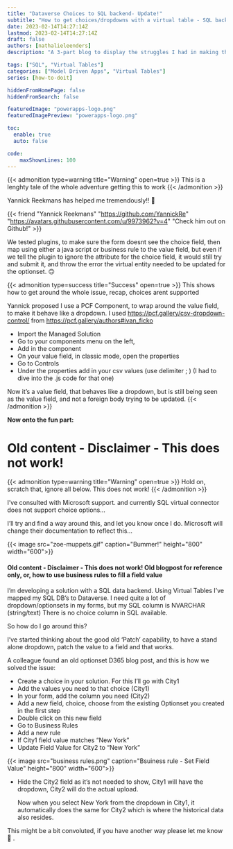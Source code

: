 ```yaml
---
title: "Dataverse Choices to SQL backend- Update!"
subtitle: "How to get choices/dropdowns with a virtual table - SQL backend"
date: 2023-02-14T14:27:14Z
lastmod: 2023-02-14T14:27:14Z
draft: false
authors: [nathalieleenders]
description: "A 3-part blog to display the struggles I had in making this work"

tags: ["SQL", "Virtual Tables"]
categories: ["Model Driven Apps", "Virtual Tables"]
series: [how-to-doit]

hiddenFromHomePage: false
hiddenFromSearch: false

featuredImage: "powerapps-logo.png"
featuredImagePreview: "powerapps-logo.png"

toc:
  enable: true
  auto: false

code:
    maxShownLines: 100
---
```


<!--more-->

{{< admonition type=warning title="Warning" open=true >}}
This is a lenghty tale of the whole adventure getting this to work
{{< /admonition >}}

Yannick Reekmans has helped me tremendously!! :pray:

{{< friend "Yannick Reekmans" "https://github.com/YannickRe" "https://avatars.githubusercontent.com/u/9973962?v=4" "Check him out on Github!" >}}

We tested plugins, to make sure the form doesnt see the choice field, then map using either a java script or business rule to the value field, but even if we tell the plugin to ignore the attribute for the choice field, it would still try and submit it, and throw the error the virtual entity needed to be updated for the optionset. :upside_down_face:

{{< admonition type=success title="Success" open=true >}}
This shows how to get around the whole issue, recap, choices arent supported

Yannick proposed I use a PCF Component, to wrap around the value field, to make it behave like a dropdown.
I used https://pcf.gallery/csv-dropdown-control/ from https://pcf.gallery/authors#ivan_ficko

- Import the Managed Solution
- Go to your components menu on the left, 
- Add in the component
- On your value field, in classic mode, open the properties
- Go to Controls
- Under the properties add in your csv values (use delimiter ; ) (I had to dive into the .js code for that one)

Now it’s a value field, that behaves like a dropdown, but is still being seen as the value field, and not a foreign body trying to be updated.
{{< /admonition >}}

**Now onto the fun part:**

# Old content - Disclaimer - This does not work!

{{< admonition type=warning title="Warning" open=true >}}
Hold on, scratch that, ignore all below. This does not work!
{{< /admonition >}}




I’ve consulted with Microsoft support. and currently SQL virtual connector does not support choice options…

I’ll try and find a way around this, and let you know once I do. Microsoft will change their documentation to reflect this…

{{< image src="zoe-muppets.gif" caption="Bummer!" height="800" width="600">}}

#### Old content - Disclaimer - This does not work! Old blogpost for reference only, or, how to use business rules to fill a field value ####

I’m developing a solution with a SQL data backend. Using Virtual Tables I’ve mapped my SQL DB’s to Dataverse.
I need quite a lot of dropdown/optionsets in my forms, but my SQL column is NVARCHAR (string/text)
There is no choice column in SQL available.

So how do I go around this?

I’ve started thinking about the good old ‘Patch’ capability, to have a stand alone dropdown, patch the value to a field and that works.

A colleague found an old optionset D365 blog post, and this is how we solved the issue:

- Create a choice in your solution. For this I’ll go with City1
- Add the values you need to that choice (City1)
- In your form, add the column you need (City2)
- Add a new field, choice, choose from the existing Optionset you created in the first step
- Double click on this new field
- Go to Business Rules
- Add a new rule
- If City1 field value matches “New York”
- Update Field Value for City2 to “New York”

{{< image src="business rules.png" caption="Bsuiness rule - Set Field Value" height="800" width="600">}}


- Hide the City2 field as it’s not needed to show, City1 will have the dropdown, City2 will do the actual upload.

  Now when you select New York from the dropdown in City1, it automatically does the same for City2 which is where the historical data also resides.

This might be a bit convoluted, if you have another way please let me know :pray: .